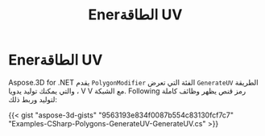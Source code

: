 ﻿---
title: Enerالطاقة UV
type: docs
weight: 20
url: /ar/net/generate-uv/
description: Aspose.3D for .NET يقدم Pأوليغونغاين أوديفير الفئة التي تعرض طريقة enerenerateUV ، والتي يمكنك توليد يدويا V V وربطها مع شبكة. Following رمز قنص يظهر وظائف كاملة لتوليد وربط ذلك.
---
# **Enerالطاقة UV**
Aspose.3D for .NET يقدم `PolygonModifier` الفئة التي تعرض `GenerateUV` الطريقة ، والتي يمكنك توليد يدويا V V مع الشبكة. Following رمز قنص يظهر وظائف كاملة لتوليد وربط ذلك:



{{< gist "aspose-3d-gists" "9563193e834f0087b554c83130fcf7c7" "Examples-CSharp-Polygons-GenerateUV-GenerateUV.cs" >}}

